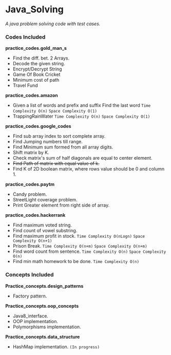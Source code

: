 # Java_Solving
*A java problem solving code with test cases.*

### Codes Included
**practice_codes.gold_man_s**
* Find the diff. bet. 2 Arrays.
* Decode the given string.
* Encrypt/Decrypt String
* Game Of Book Cricket
* Minimum cost of path
* Travel Fund

**practice_codes.amazon**
* Given a list of words and prefix and suffix Find the last word `Time Complexity O(n)` `Space Complexity O(1)`
* TrappingRainWater `Time Complexity O(n)` `Space Complexity O(1)`

**practice_codes.google_codes**
* Find sub array index to sort complete array.
* Find Jumping numbers till range.
* Find Minimum sum formed from all array digits.
* Shift matrix by K.
* Check matrix's sum of half diagonals are equal to center element.
* ~~Find Path of matrix with equal value of k.~~
* Find K of 2D boolean matrix, where rows value should be 0 and column 1.

**practice_codes.paytm**
* Candy problem.
* StreetLight coverage problem.
* Print Greater element from right side of array.

**practice_codes.hackerrank**
* Find maximum voted string.
* Find count of vowel substring.
* Find maximum profit in stock. `Time Complexity O(nLogn)` `Space Complexity O(n+1)`
* Prison Break. `Time Complexity O(n+m)` `Space Complexity O(n+m)`
* Find word count from sentence. `Time Complexity O(n)` `Space Complexity O(n)`
* Find min math homework to be done. `Time Complexity O(n)`

### Concepts Included
**Practice_concepts.design_patterns**
* Factory pattern.


**Practice_concepts.oop_concepts**
* Java8_interface.
* OOP implementation.
* Polymorphisms implementation.

**Practice_concepts.data_structure**
* HashMap implementation. `(In progress)`




